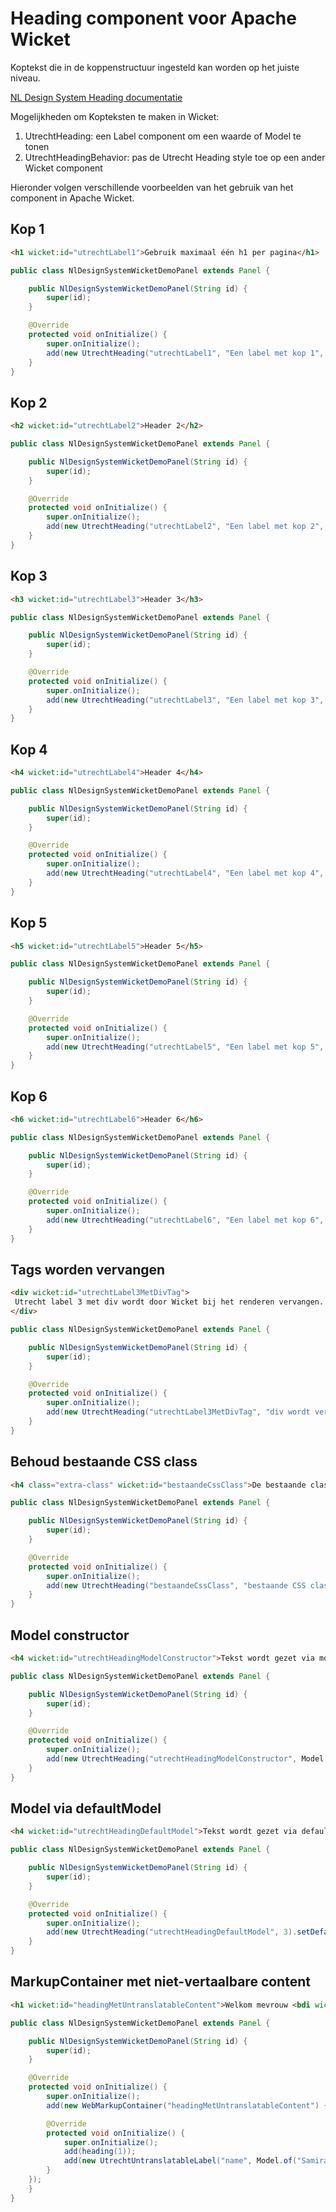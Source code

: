 # Heading component voor Apache Wicket

<p>Koptekst die in de koppenstructuur ingesteld kan worden op het juiste niveau.</p>
<p><a href="https://nldesignsystem.nl/heading/">NL Design System Heading documentatie</a></p>
<p>Mogelijkheden om Kopteksten te maken in Wicket:</p>
<ol>
 <li>UtrechtHeading: een Label component om een waarde of Model te tonen</li>
 <li>UtrechtHeadingBehavior: pas de Utrecht Heading style toe op een ander Wicket component</li>
</ol>

Hieronder volgen verschillende voorbeelden van het gebruik van het component in Apache Wicket.

## Kop 1

```html
<h1 wicket:id="utrechtLabel1">Gebruik maximaal één h1 per pagina</h1>
```

```java
public class NlDesignSystemWicketDemoPanel extends Panel {

    public NlDesignSystemWicketDemoPanel(String id) {
        super(id);
    }

    @Override
    protected void onInitialize() {
        super.onInitialize();
        add(new UtrechtHeading("utrechtLabel1", "Een label met kop 1", 1));
    }
}
```

## Kop 2

```html
<h2 wicket:id="utrechtLabel2">Header 2</h2>
```

```java
public class NlDesignSystemWicketDemoPanel extends Panel {

    public NlDesignSystemWicketDemoPanel(String id) {
        super(id);
    }

    @Override
    protected void onInitialize() {
        super.onInitialize();
        add(new UtrechtHeading("utrechtLabel2", "Een label met kop 2", 2));
    }
}
```

## Kop 3

```html
<h3 wicket:id="utrechtLabel3">Header 3</h3>
```

```java
public class NlDesignSystemWicketDemoPanel extends Panel {

    public NlDesignSystemWicketDemoPanel(String id) {
        super(id);
    }

    @Override
    protected void onInitialize() {
        super.onInitialize();
        add(new UtrechtHeading("utrechtLabel3", "Een label met kop 3", 3));
    }
}
```

## Kop 4

```html
<h4 wicket:id="utrechtLabel4">Header 4</h4>
```

```java
public class NlDesignSystemWicketDemoPanel extends Panel {

    public NlDesignSystemWicketDemoPanel(String id) {
        super(id);
    }

    @Override
    protected void onInitialize() {
        super.onInitialize();
        add(new UtrechtHeading("utrechtLabel4", "Een label met kop 4", 4));
    }
}
```

## Kop 5

```html
<h5 wicket:id="utrechtLabel5">Header 5</h5>
```

```java
public class NlDesignSystemWicketDemoPanel extends Panel {

    public NlDesignSystemWicketDemoPanel(String id) {
        super(id);
    }

    @Override
    protected void onInitialize() {
        super.onInitialize();
        add(new UtrechtHeading("utrechtLabel5", "Een label met kop 5", 5));
    }
}
```

## Kop 6

```html
<h6 wicket:id="utrechtLabel6">Header 6</h6>
```

```java
public class NlDesignSystemWicketDemoPanel extends Panel {

    public NlDesignSystemWicketDemoPanel(String id) {
        super(id);
    }

    @Override
    protected void onInitialize() {
        super.onInitialize();
        add(new UtrechtHeading("utrechtLabel6", "Een label met kop 6", 6));
    }
}
```

## Tags worden vervangen

```html
<div wicket:id="utrechtLabel3MetDivTag">
 Utrecht label 3 met div wordt door Wicket bij het renderen vervangen.
</div>
```

```java
public class NlDesignSystemWicketDemoPanel extends Panel {

    public NlDesignSystemWicketDemoPanel(String id) {
        super(id);
    }

    @Override
    protected void onInitialize() {
        super.onInitialize();
        add(new UtrechtHeading("utrechtLabel3MetDivTag", "div wordt vervangen met h3", 3));
    }
}
```

## Behoud bestaande CSS class

```html
<h4 class="extra-class" wicket:id="bestaandeCssClass">De bestaande class blijft behouden</h4>
```

```java
public class NlDesignSystemWicketDemoPanel extends Panel {

    public NlDesignSystemWicketDemoPanel(String id) {
        super(id);
    }

    @Override
    protected void onInitialize() {
        super.onInitialize();
        add(new UtrechtHeading("bestaandeCssClass", "bestaande CSS class behouden", 4));
    }
}
```

## Model constructor

```html
<h4 wicket:id="utrechtHeadingModelConstructor">Tekst wordt gezet via model constructor</h4>
```

```java
public class NlDesignSystemWicketDemoPanel extends Panel {

    public NlDesignSystemWicketDemoPanel(String id) {
        super(id);
    }

    @Override
    protected void onInitialize() {
        super.onInitialize();
        add(new UtrechtHeading("utrechtHeadingModelConstructor", Model.of("Text via model constructor"), 3));
    }
}
```

## Model via defaultModel

```html
<h4 wicket:id="utrechtHeadingDefaultModel">Tekst wordt gezet via defaultModel</h4>
```

```java
public class NlDesignSystemWicketDemoPanel extends Panel {

    public NlDesignSystemWicketDemoPanel(String id) {
        super(id);
    }

    @Override
    protected void onInitialize() {
        super.onInitialize();
        add(new UtrechtHeading("utrechtHeadingDefaultModel", 3).setDefaultModel(Model.of("Text via defaultModel")));
    }
}
```

## MarkupContainer met niet-vertaalbare content

```html
<h1 wicket:id="headingMetUntranslatableContent">Welkom mevrouw <bdi wicket:id="name">Van Bergenhenegouwen</bdi></h1>
```

```java
public class NlDesignSystemWicketDemoPanel extends Panel {

    public NlDesignSystemWicketDemoPanel(String id) {
        super(id);
    }

    @Override
    protected void onInitialize() {
        super.onInitialize();
        add(new WebMarkupContainer("headingMetUntranslatableContent") {

        @Override
        protected void onInitialize() {
            super.onInitialize();
            add(heading(1));
            add(new UtrechtUntranslatableLabel("name", Model.of("Samira de Jongh")));
        }
    });
    }
}
```
